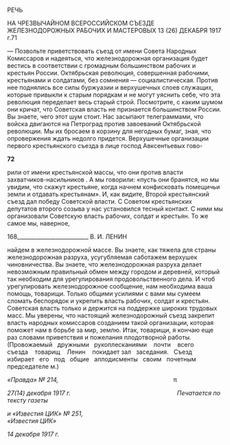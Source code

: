 РЕЧЬ

НА ЧРЕЗВЫЧАЙНОМ ВСЕРОССИЙСКОМ СЪЕЗДЕ ЖЕЛЕЗНОДОРОЖНЫХ РАБОЧИХ И МАСТЕРОВЫХ 13 (26) ДЕКАБРЯ 1917 г.71

— Позвольте приветствовать съезд от имени Совета Народных Комиссаров и наде­яться, что железнодорожная организация будет вестись в соответствии с громадным большинством рабочих и крестьян России. Октябрьская революция, совершенная рабо­чими, крестьянами и солдатами, без сомнения — социалистическая. Против нее подня­лись все силы буржуазии и верхушечных слоев служащих, которые привыкли к старым порядкам и не могут уяснить себе, что эта революция переделает весь старый строй. Посмотрите, с каким шумом они кричат, что Советская власть не признается большин­ством России. Вы знаете, чего этот шум стоит. Нас засыпают телеграммами, что войска двигаются на Петроград против завоеваний Октябрьской революции. Мы их бросаем в корзину для негодных бумаг, зная, что опровержения ждать недолго придется. Верху­шечные организации первого крестьянского съезда в лице господ Авксентьевых гово-

**72**

рили от имени крестьянской массы, что они против власти захватчиков-насильников . А мы говорили: «пусть они бранятся, но мы увидим, что скажут крестьяне, когда нач­нем конфисковать помещичьи земли и отдавать крестьянам». И, как видите, Второй крестьянский съезд дал победу Советской власти. С Советом крестьянских депутатов второго созыва у нас установился тесный контакт. С ними мы организовали Советскую власть рабочих, солдат и крестьян. То же самое мы, наверное,

  

168__________________________ В. И. ЛЕНИН

найдем в железнодорожной массе. Вы знаете, как тяжела для страны железнодорожная разруха, усугубляемая саботажем верхушек чиновничества. Вы знаете, что железнодо­рожная разруха делает невозможным правильный обмен между городом и деревней, который так необходим для урегулирования продовольственного дела. И чтоб урегули­ровать железнодорожное сообщение, нам необходима ваша помощь, товарищи. Только общими усилиями с вами мы сумеем сломать беспорядок и укрепить власть рабочих, солдат и крестьян. Советская власть только и держится на поддержке широких трудо­вых масс. Мы уверены, что настоящий железнодорожный съезд закрепит власть народ­ных комиссаров созданием такой организации, которая поможет нам в борьбе за мир, землю. Итак, товарищи, я кончаю еще раз словами приветствия и пожелания плодо­творной работы. (Провожаемый   дружными   рукоплескания­ми    почти    всего    съезда    товарищ    Ленин    покидает зал   заседания.   Съезд   избирает   его   под   общие   ап­лодисменты   своим   почетным   председателе м.)

_«Правда» № 214,_                                                                    π

_27(14) декабря 1917 г.                                                               Печатается по тексту газеты_

_и «Известия ЦИК» № 251,                                                                       «Известия ЦИК»_

_14 декабря 1917 г._